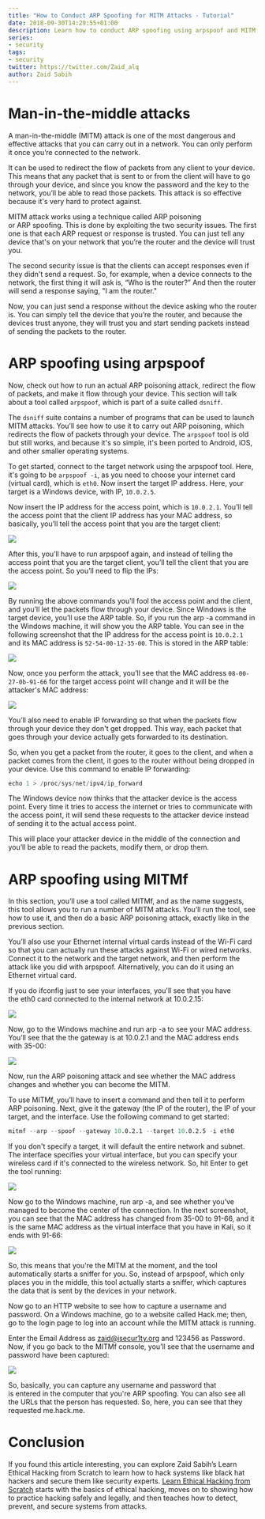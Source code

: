 ```yaml
---
title: "How to Conduct ARP Spoofing for MITM Attacks - Tutorial"
date: 2018-09-30T14:29:55+01:00
description: Learn how to conduct ARP spoofing using arpspoof and MITMf in this tutorial by Zaid Sabih, an ethical hacker, a computer scientist, and the founder and CTO of zSecurity.
series: 
- security
tags: 
- security
twitter: https://twitter.com/Zaid_alq
author: Zaid Sabih
---
```


# Man-in-the-middle attacks

A man-in-the-middle (MITM) attack is one of the most dangerous and effective attacks that you can carry out in a network. You can only perform it once you’re connected to the network. 

It can be used to redirect the flow of packets from any client to your device. This means that any packet that is sent to or from the client will have to go through your device, and since you know the password and the key to the network, you’ll be able to read those packets. This attack is so effective because it's very hard to protect against. 

MITM attack works using a technique called ARP poisoning or ARP spoofing. This is done by exploiting the two security issues. The first one is that each ARP request or response is trusted. You can just tell any device that's on your network that you’re the router and the device will trust you. 

The second security issue is that the clients can accept responses even if they didn't send a request. So, for example, when a device connects to the network, the first thing it will ask is, “Who is the router?” And then the router will send a response saying, "I am the router." 

Now, you can just send a response without the device asking who the router is. You can simply tell the device that you’re the router, and because the devices trust anyone, they will trust you and start sending packets instead of sending the packets to the router.

# ARP spoofing using arpspoof

Now, check out how to run an actual ARP poisoning attack, redirect the flow of packets, and make it flow through your device. This section will talk about a tool called `arpspoof`, which is part of a suite called `dsniff`. 

The `dsniff` suite contains a number of programs that can be used to launch MITM attacks. You’ll see how to use it to carry out ARP poisoning, which redirects the flow of packets through your device. The `arpspoof` tool is old but still works, and because it's so simple, it's been ported to Android, iOS, and other smaller operating systems. 

To get started, connect to the target network using the arpspoof tool. Here, it's going to be `arpspoof -i`, as you need to choose your internet card (virtual card), which is `eth0`. Now insert the target IP address. Here, your target is a Windows device, with IP, `10.0.2.5`. 

Now insert the IP address for the access point, which is `10.0.2.1`. You’ll tell the access point that the client IP address has your MAC address, so basically, you’ll tell the access point that you are the target client:

![](https://s3-eu-west-1.amazonaws.com/images.tutorialedge.net/images/security/image1-17.png)

After this, you’ll have to run arpspoof again, and instead of telling the access point that you are the target client, you’ll tell the client that you are the access point. So you’ll need to flip the IPs:

![](https://s3-eu-west-1.amazonaws.com/images.tutorialedge.net/images/security/image2-19.png)

By running the above commands you’ll fool the access point and the client, and you’ll let the packets flow through your device.
Since Windows is the target device, you’ll use the ARP table. So, if you run the arp -a command in the Windows machine, it will show you the ARP table. You can see in the following screenshot that the IP address for the access point is `10.0.2.1` and its MAC address is `52-54-00-12-35-00`. This is stored in the ARP table:

![](https://s3-eu-west-1.amazonaws.com/images.tutorialedge.net/images/security/image3-21.png)


Now, once you perform the attack, you’ll see that the MAC address `08-00-27-0b-91-66` for the target access point will change and it will be the attacker's MAC address:

![](https://s3-eu-west-1.amazonaws.com/images.tutorialedge.net/images/security/image4-23.png)

You’ll also need to enable IP forwarding so that when the packets flow through your device they don't get dropped. This way, each packet that goes through your device actually gets forwarded to its destination. 

So, when you get a packet from the router, it goes to the client, and when a packet comes from the client, it goes to the router without being dropped in your device. Use this command to enable IP forwarding:

```s
echo 1 > /proc/sys/net/ipv4/ip_forward
```

The Windows device now thinks that the attacker device is the access point. Every time it tries to access the internet or tries to communicate with the access point, it will send these requests to the attacker device instead of sending it to the actual access point. 

This will place your attacker device in the middle of the connection and you’ll be able to read the packets, modify them, or drop them.

# ARP spoofing using MITMf

In this section, you’ll use a tool called MITMf, and as the name suggests, this tool allows you to run a number of MITM attacks. You’ll run the tool, see how to use it, and then do a basic ARP poisoning attack, exactly like in the previous section. 

You’ll also use your Ethernet internal virtual cards instead of the Wi-Fi card so that you can actually run these attacks against Wi-Fi or wired networks. Connect it to the network and the target network, and then perform the attack like you did with arpspoof. Alternatively, you can do it using an Ethernet virtual card.

If you do ifconfig just to see your interfaces, you'll see that you have the eth0 card connected to the internal network at 10.0.2.15:

![](https://s3-eu-west-1.amazonaws.com/images.tutorialedge.net/images/security/image5-25.png)

Now, go to the Windows machine and run arp -a to see your MAC address. You’ll see that the the gateway is at 10.0.2.1 and the MAC address ends with 35-00:

![](https://s3-eu-west-1.amazonaws.com/images.tutorialedge.net/images/security/image6-27.png)

Now, run the ARP poisoning attack and see whether the MAC address changes and whether you can become the MITM.

To use MITMf, you’ll have to insert a command and then tell it to perform ARP poisoning. Next, give it the gateway (the IP of the router), the IP of your target, and the interface. Use the following command to get started:

```s
mitmf --arp --spoof --gateway 10.0.2.1 --target 10.0.2.5 -i eth0
```

If you don't specify a target, it will default the entire network and subnet. The interface specifies your virtual interface, but you can specify your wireless card if it's connected to the wireless network. So, hit Enter to get the tool running:

![](https://s3-eu-west-1.amazonaws.com/images.tutorialedge.net/images/security/image7-29.png)

Now go to the Windows machine, run arp -a, and see whether you’ve managed to become the center of the connection. In the next screenshot, you can see that the MAC address has changed from 35-00 to 91-66, and it is the same MAC address as the virtual interface that you have in Kali, so it ends with 91-66:

![](https://s3-eu-west-1.amazonaws.com/images.tutorialedge.net/images/security/image8-31.png)

So, this means that you're the MITM at the moment, and the tool automatically starts a sniffer for you. So, instead of arpspoof, which only places you in the middle, this tool actually starts a sniffer, which captures the data that is sent by the devices in your network.

Now go to an HTTP website to see how to capture a username and password. On a Windows machine, go to a website called Hack.me; then, go to the login page to log into an account while the MITM attack is running. 

Enter the Email Address as zaid@isecur1ty.org and 123456 as Password. Now, if you go back to the MITMf console, you’ll see that the username and password have been captured:

![](https://s3-eu-west-1.amazonaws.com/images.tutorialedge.net/images/security/image9-33.png)

So, basically, you can capture any username and password that is entered in the computer that you're ARP spoofing. You can also see all the URLs that the person has requested. So, here, you can see that they requested me.hack.me.

# Conclusion

If you found this article interesting, you can explore Zaid Sabih’s Learn Ethical Hacking from Scratch to learn how to hack systems like black hat hackers and secure them like security experts. [Learn Ethical Hacking from Scratch](https://amzn.to/2y1qmbU) starts with the basics of ethical hacking, moves on to showing how to practice hacking safely and legally, and then teaches how to detect, prevent, and secure systems from attacks.